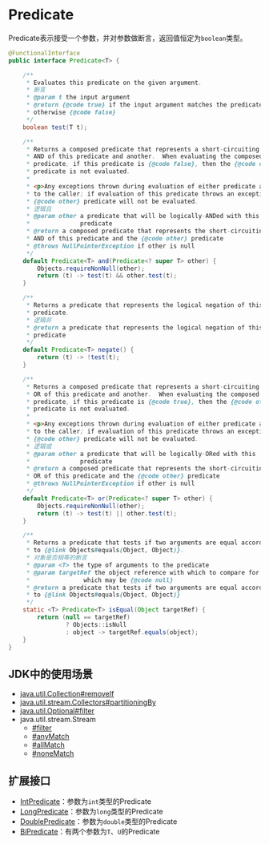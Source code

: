 # Predicate

Predicate表示接受一个参数，并对参数做断言，返回值恒定为`boolean`类型。

```java
@FunctionalInterface
public interface Predicate<T> {

    /**
     * Evaluates this predicate on the given argument.
     * 断言
     * @param t the input argument
     * @return {@code true} if the input argument matches the predicate,
     * otherwise {@code false}
     */
    boolean test(T t);

    /**
     * Returns a composed predicate that represents a short-circuiting logical
     * AND of this predicate and another.  When evaluating the composed
     * predicate, if this predicate is {@code false}, then the {@code other}
     * predicate is not evaluated.
     *
     * <p>Any exceptions thrown during evaluation of either predicate are relayed
     * to the caller; if evaluation of this predicate throws an exception, the
     * {@code other} predicate will not be evaluated.
     * 逻辑且
     * @param other a predicate that will be logically-ANDed with this
     *              predicate
     * @return a composed predicate that represents the short-circuiting logical
     * AND of this predicate and the {@code other} predicate
     * @throws NullPointerException if other is null
     */
    default Predicate<T> and(Predicate<? super T> other) {
        Objects.requireNonNull(other);
        return (t) -> test(t) && other.test(t);
    }

    /**
     * Returns a predicate that represents the logical negation of this
     * predicate.
     * 逻辑非
     * @return a predicate that represents the logical negation of this
     * predicate
     */
    default Predicate<T> negate() {
        return (t) -> !test(t);
    }

    /**
     * Returns a composed predicate that represents a short-circuiting logical
     * OR of this predicate and another.  When evaluating the composed
     * predicate, if this predicate is {@code true}, then the {@code other}
     * predicate is not evaluated.
     *
     * <p>Any exceptions thrown during evaluation of either predicate are relayed
     * to the caller; if evaluation of this predicate throws an exception, the
     * {@code other} predicate will not be evaluated.
     * 逻辑或
     * @param other a predicate that will be logically-ORed with this
     *              predicate
     * @return a composed predicate that represents the short-circuiting logical
     * OR of this predicate and the {@code other} predicate
     * @throws NullPointerException if other is null
     */
    default Predicate<T> or(Predicate<? super T> other) {
        Objects.requireNonNull(other);
        return (t) -> test(t) || other.test(t);
    }

    /**
     * Returns a predicate that tests if two arguments are equal according
     * to {@link Objects#equals(Object, Object)}.
     * 对象是否相等的断言
     * @param <T> the type of arguments to the predicate
     * @param targetRef the object reference with which to compare for equality,
     *               which may be {@code null}
     * @return a predicate that tests if two arguments are equal according
     * to {@link Objects#equals(Object, Object)}
     */
    static <T> Predicate<T> isEqual(Object targetRef) {
        return (null == targetRef)
                ? Objects::isNull
                : object -> targetRef.equals(object);
    }
}
```

## JDK中的使用场景

- [java.util.Collection#removeIf](https://github.com/openjdk/jdk/blob/jdk8-b120/jdk/src/share/classes/java/util/Collection.java#L409-L420)
- [java.util.stream.Collectors#partitioningBy](https://github.com/openjdk/jdk/blob/jdk8-b120/jdk/src/share/classes/java/util/stream/Collectors.java#L1091-L1139)
- [java.util.Optional#filter](https://github.com/openjdk/jdk/blob/jdk8-b120/jdk/src/share/classes/java/util/Optional.java#L173-L179)
- java.util.stream.Stream
    - [#filter](https://github.com/openjdk/jdk/blob/jdk8-b120/jdk/src/share/classes/java/util/stream/Stream.java#L169)
    - [#anyMatch](https://github.com/openjdk/jdk/blob/jdk8-b120/jdk/src/share/classes/java/util/stream/Stream.java#L871)
    - [#allMatch](https://github.com/openjdk/jdk/blob/jdk8-b120/jdk/src/share/classes/java/util/stream/Stream.java#L894)
    - [#noneMatch](https://github.com/openjdk/jdk/blob/jdk8-b120/jdk/src/share/classes/java/util/stream/Stream.java#L917)

## 扩展接口

- [IntPredicate](https://github.com/openjdk/jdk/blob/jdk8-b120/jdk/src/share/classes/java/util/function/IntPredicate.java)：参数为`int`类型的Predicate
- [LongPredicate](https://github.com/openjdk/jdk/blob/jdk8-b120/jdk/src/share/classes/java/util/function/LongPredicate.java)：参数为`long`类型的Predicate
- [DoublePredicate](https://github.com/openjdk/jdk/blob/jdk8-b120/jdk/src/share/classes/java/util/function/DoublePredicate.java)：参数为`double`类型的Predicate
- [BiPredicate](https://github.com/openjdk/jdk/blob/jdk8-b120/jdk/src/share/classes/java/util/function/BiPredicate.java)：有两个参数为`T`、`U`的Predicate
